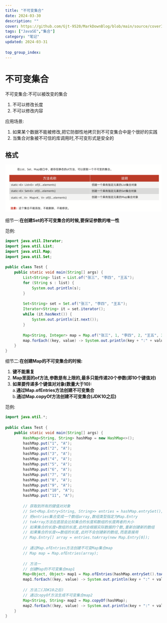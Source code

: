 ```yaml
---
title: "不可变集合"
date: 2024-03-30
description: ""
cover: https://github.com/Gjt-9520/MarkDownBlog/blob/main/source/coverImages/Aimage-135/Aimage108.jpg?raw=true
tags: ["JavaSE","集合"]
category: "笔记"
updated: 2024-03-31
 
top_group_index: 
---
```


# 不可变集合

不可变集合:不可以被改变的集合

1. 不可以修改长度
2. 不可以修改内容

应用场景:
1. 如果某个数据不能被修改,把它防御性地拷贝到不可变集合中是个很好的实践
2. 当集合对象被不可信的库调用时,不可变形式是安全的

## 格式

![](../images/不可变集合格式.png)

细节一:**在创建Set的不可变集合的时候,要保证参数的唯一性**

范例:

```java
import java.util.Iterator;
import java.util.List;
import java.util.Map;
import java.util.Set;

public class Test {
    public static void main(String[] args) {
        List<String> list = List.of("张三", "李四", "王五");
        for (String s : list) {
            System.out.println(s);
        }

        Set<String> set = Set.of("张三", "李四", "王五");
        Iterator<String> it = set.iterator();
        while (it.hasNext()) {
            System.out.println(it.next());
        }

        Map<String, Integer> map = Map.of("张三", 1, "李四", 2, "王五", 3);
        map.forEach((key, value) -> System.out.println(key + ":" + value));
    }
}
```

细节二:**在创建Map的不可变集合的时候:**                     
1. **键不能重复**               
2. **Map里面的of方法,参数是有上限的,最多只能传递20个参数(即10个键值对)**              
3. **如果要传递多个键值对对象(数量大于10):**              
a.**通过Map.ofEntries方法创建不可变集合**                
b.**通过Map.copyOf方法创建不可变集合(JDK10之后)**             

范例:

```java
import java.util.*;

public class Test {
    public static void main(String[] args) {
        HashMap<String, String> hashMap = new HashMap<>();
        hashMap.put("1", "A");
        hashMap.put("2", "A");
        hashMap.put("3", "A");
        hashMap.put("4", "A");
        hashMap.put("5", "A");
        hashMap.put("6", "A");
        hashMap.put("7", "A");
        hashMap.put("8", "A");
        hashMap.put("9", "A");
        hashMap.put("10", "A");
        hashMap.put("11", "A");

        // 获取到所有的键值对对象
        // Set<Map.Entry<String, String>> entries = hashMap.entrySet();
        // 把entries集合变成一个数组array,数组类型指定为Map.Entry
        // toArray方法在底层会比较集合的长度和数组的长度两者的大小
        // 如果集合的长度>数组的长度,此时会根据实际数据的个数,重新创建新的数组
        // 如果集合的长度<=数组的长度,此时不会创建新的数组,而是直接用
        // Map.Entry[] array = entries.toArray(new Map.Entry[0]);

        // 通过Map.ofEntries方法创建不可变Map集合map
        // Map map = Map.ofEntries(array);

        // 方法一
        // 创建Map的不可变集合map1
        Map<Object, Object> map1 = Map.ofEntries(hashMap.entrySet().toArray(new Map.Entry[0]));
        map1.forEach((key, value) -> System.out.println(key + ":" + value));

        // 方法二(JDK10之后)
        // 通过copyOf方法生成不可变集合map2
        Map<String, String> map2 = Map.copyOf(hashMap);
        map2.forEach((key, value) -> System.out.println(key + ":" + value));
    }
}
```